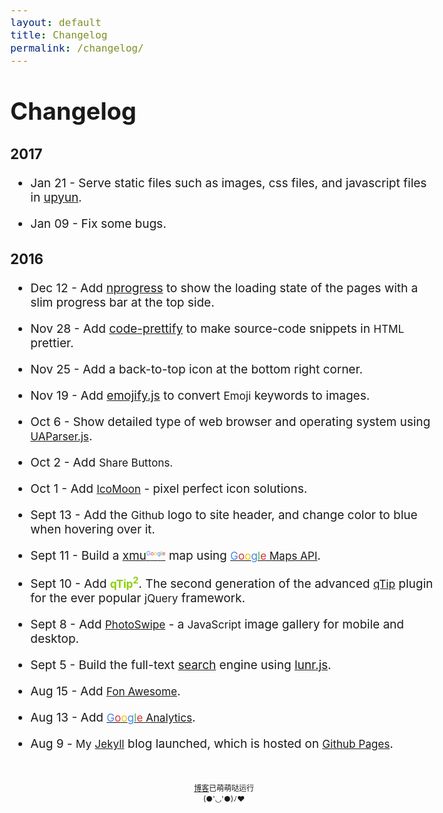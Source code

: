 ```yaml
---
layout: default
title: Changelog
permalink: /changelog/
---
```


<h1 style="margin-top: 1.25em;">Changelog</h1>

### 2017

* Jan 21 - Serve static files such as images, css files, and javascript files in [upyun](https://www.upyun.com/index.html).

* Jan 09 - Fix some bugs.

### 2016

* Dec 12 - Add [nprogress](https://github.com/rstacruz/nprogress) to show the loading state of the pages with a slim progress bar at the top side.

* Nov 28 - Add [code-prettify](https://github.com/google/code-prettify) to make source-code snippets in <span class="qtip2">HTML</span> prettier.

* Nov 25 - Add a back-to-top icon at the bottom right corner.

* Nov 19 - Add [emojify.js](https://github.com/Ranks/emojify.js) to convert <span class="qtip2">Emoji</span> keywords to images.

* Oct 6 - Show detailed type of web browser and operating system using <span class="qtip2">[UAParser.js](https://github.com/faisalman/ua-parser-js)</span>.

* Oct 2 - Add <span class="qtip2">Share Buttons.</span>

* Oct 1 - Add <span class="qtip2">[IcoMoon](https://icomoon.io/)</span> - pixel perfect icon solutions.       

* Sept 13 - Add the <span class="qtip2">Github</span> logo <i class="fa fa-github" aria-hidden="true"></i> to site header, and change color to blue when hovering over it.

* Sept 11 - Build a <a href="/googlemap/">xmu<sup class="googlemap"><span style="color:#4885ed">G</span><span style="color:#db3236">o</span><span style="color:#f4c20d">o</span><span style="color:#4885ed">g</span><span style="color:#3cba54">l</span><span style="color:#db3236">e</span></sup></a> map using [<span class="qtip2"><span style="color:#4885ed">G</span><span style="color:#db3236">o</span><span style="color:#f4c20d">o</span><span style="color:#4885ed">g</span><span style="color:#3cba54">l</span><span style="color:#db3236">e</span> Maps API</span>](https://developers.google.com/maps/).

* Sept 10 - Add <strong title="Pretty powerful tooltips">qTip<sup>2</sup></strong>. The second generation of the advanced [<span class="qtip2">qTip</span>](http://qtip2.com/) plugin for the ever popular <span class="qtip2">jQuery</span> framework.

* Sept 8 - Add [<span class="qtip2">PhotoSwipe</span>](https://github.com/dimsemenov/PhotoSwipe) - a <span class="qtip2">JavaScript</span> image gallery for mobile and desktop.

* Sept 5 - Build the full-text [search](/search) engine using [<span title="A client side full-text search engine">lunr.js</span>](http://jekyll.tips/jekyll-casts/jekyll-search-using-lunr-js/).

* Aug 15 - Add [<span class="qtip2">Fon<span class="tumblr"><i class="fa fa-tumblr-square" aria-hidden="true"></i></span> Awesome</span>](http://fontawesome.io/icons/).

* Aug 13 - Add [<span class="qtip2"><span style="color:#4885ed">G</span><span style="color:#db3236">o</span><span style="color:#f4c20d">o</span><span style="color:#4885ed">g</span><span style="color:#3cba54">l</span><span style="color:#db3236">e</span> Analytics</span>](https://www.google.com/analytics/).

* Aug 9 - <span class="qtip2">My</span> [<span class="qtip2">Jekyll</span>](https://jekyllrb.com/) blog launched, which is hosted on <a href="https://pages.github.com/"><span class="qtip2">Github Pages</span></a>.


<!-- footer -->
<div class="footer">
<a href="/changelog/">博客</a>已萌萌哒运行<br/>
<span id="span_dt_dt"></span><span class="my-face">(●'◡'●)ﾉ♥</span>
</div>
<!-- CSS -->
<script>
  function show_date_time(){
  window.setTimeout("show_date_time()", 1000);
  BirthDay=new Date("8/9/2016 21:30:00");
  today=new Date();
  timeold=(today.getTime()-BirthDay.getTime());
  sectimeold=timeold/1000
  secondsold=Math.floor(sectimeold);
  msPerDay=24*60*60*1000
  e_daysold=timeold/msPerDay
  daysold=Math.floor(e_daysold);
  e_hrsold=(e_daysold-daysold)*24;
  hrsold=Math.floor(e_hrsold);
  e_minsold=(e_hrsold-hrsold)*60;
  minsold=Math.floor((e_hrsold-hrsold)*60);
  seconds=Math.floor((e_minsold-minsold)*60);
  span_dt_dt.innerHTML=""+daysold+"天"+hrsold+"小时"+minsold+"分"+seconds+"秒";
  }
show_date_time();
</script>
<style>
.fa-github:hover{
	color: #268bd2;
}
/**/
.masthead-title {
	color: #505050;
}
/**/
sup.googlemap {
	font-size: 9px;
}
.qtip2{
	font-size: 90%;	
}
strong {
	font-size: 90%;
    font-weight: 700;
    color: #8BCF01;
}
.tumblr{
	font-size: 80%;		
}
.footer{
	text-align:center;
	font-size: 12px;
	margin-bottom: 12px; 
	margin-top: 50px;
  }
@media (min-width:38em) {
	body {
	font-size: 19px;
}
</style>


